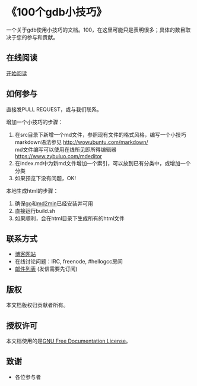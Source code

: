 # 《100个gdb小技巧》

一个关于gdb使用小技巧的文档。100，在这里可能只是表明很多；具体的数目取决于您的参与和贡献。

## 在线阅读
[开始阅读](<https://github.com/hellogcc/100-gdb-tips/blob/master/src/index.md>)

## 如何参与

直接发PULL REQUEST，或与我们联系。

增加一个小技巧的步骤：

1. 在src目录下新增一个md文件，参照现有文件的格式风格，编写一个小技巧  
markdown语法参见 http://wowubuntu.com/markdown/  
md文件编写可以使用在线所见即所得编辑器 https://www.zybuluo.com/mdeditor
2. 在index.md中为新md文件增加一个索引，可以放到已有分类中，或增加一个分类
3. 如果预览下没有问题，OK!

本地生成html的步骤：

1. 确保[go](http://code.google.com/p/go)和[md2min](https://github.com/fairlyblank/md2min)已经安装并可用
2. 直接运行build.sh
3. 如果顺利，会在html目录下生成所有的html文件

## 联系方式

- [博客网站](http://www.hellogcc.org)
- 在线讨论问题：IRC, freenode, #hellogcc房间
- [邮件列表](http://www.freelists.org/list/hellogcc) (发信需要先订阅)
 
## 版权

本文档版权归贡献者所有。

## 授权许可

本文档使用的是[GNU Free Documentation License](http://www.gnu.org/licenses/fdl.html)。

## 致谢

- 各位参与者

